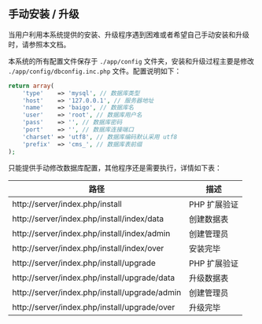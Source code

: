 ## 手动安装 / 升级

当用户利用本系统提供的安装、升级程序遇到困难或者希望自己手动安装和升级时，请参照本文档。

本系统的所有配置文件保存于 `./app/config` 文件夹，安装和升级过程主要是修改 `./app/config/dbconfig.inc.php` 文件。配置说明如下：

```php
return array(
    'type'    => 'mysql', // 数据库类型
    'host'    => '127.0.0.1', // 服务器地址
    'name'    => 'baigo', // 数据库名
    'user'    => 'root', // 数据库用户名
    'pass'    => '', // 数据库密码
    'port'    => '', // 数据库连接端口
    'charset' => 'utf8', // 数据库编码默认采用 utf8
    'prefix'  => 'cms_', // 数据库表前缀
);
```

只能提供手动修改数据库配置，其他程序还是需要执行，详情如下表：

| 路径 | 描述 |
| - | - |
| http://server/index.php/install | PHP 扩展验证 |
| http://server/index.php/install/index/data | 创建数据表 |
| http://server/index.php/install/index/admin | 创建管理员 |
| http://server/index.php/install/index/over | 安装完毕 |
| http://server/index.php/install/upgrade | PHP 扩展验证 |
| http://server/index.php/install/upgrade/data | 升级数据表 |
| http://server/index.php/install/upgrade/admin | 创建管理员 |
| http://server/index.php/install/upgrade/over | 升级完毕 |
